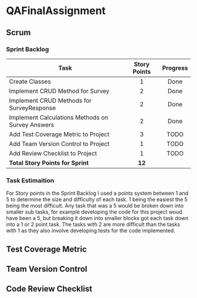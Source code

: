 # QAFinalAssignment

## Scrum
### Sprint Backlog

| Task | Story Points | Progress |
| --- | :---: | :---: |
| Create Classes | 1 | Done |
| Implement CRUD Method for Survey | 2 | Done |
| Implement CRUD Methods for SurveyResponse | 2 | Done |
| Implement Calculations Methods on Survey Answers | 2 | Done |
| Add Test Coverage Metric to Project | 3 | TODO |
| Add Team Version Control to Project | 1 | TODO |
| Add Review Checklist to Project | 1 | TODO |
| **Total Story Points for Sprint** | **12** |    |

### Task Estimaition

For Story points in the Sprint Backlog I used a points system between 1 and 5 to determine the size and difficulty of each task. 1 being the easiest the 5 being the most difficult. Any task that was a 5 would be broken down into smaller sub tasks, for example developing the code for this project woud have been a 5, but breaking it down into smaller blocks got each task down into a 1 or 2 point task. The tasks with 2 are more difficult than the tasks with 1 as they also involve developing tests for the code implemented. 

## Test Coverage Metric

## Team Version Control

## Code Review Checklist